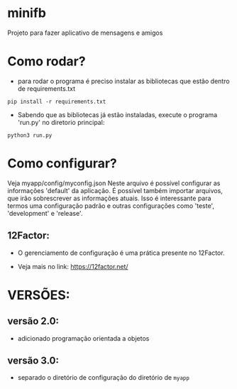 # minifb
Projeto para fazer aplicativo de mensagens e amigos


# Como rodar?

  - para rodar o programa é preciso instalar as bibliotecas que estão dentro de requirements.txt

`pip install -r requirements.txt`


  - Sabendo que as bibliotecas já estão instaladas, execute o programa 'run.py' no diretorio principal:

`python3 run.py`



# Como configurar?
Veja myapp/config/myconfig.json
Neste arquivo é possível configurar as informações 'default' da aplicação.
É possível também importar arquivos, que irão sobrescrever as informações atuais.
Isso é interessante para termos uma configuração padrão e outras configurações como 'teste', 'development' e 'release'.


## 12Factor:
  - O gerenciamento de configuração é uma prática presente no 12Factor.

  - Veja mais no link: https://12factor.net/


# VERSÕES:

## versão 2.0:
  - adicionado programação orientada a objetos

## versão 3.0:
  - separado o diretório de configuração do diretório de `myapp`

